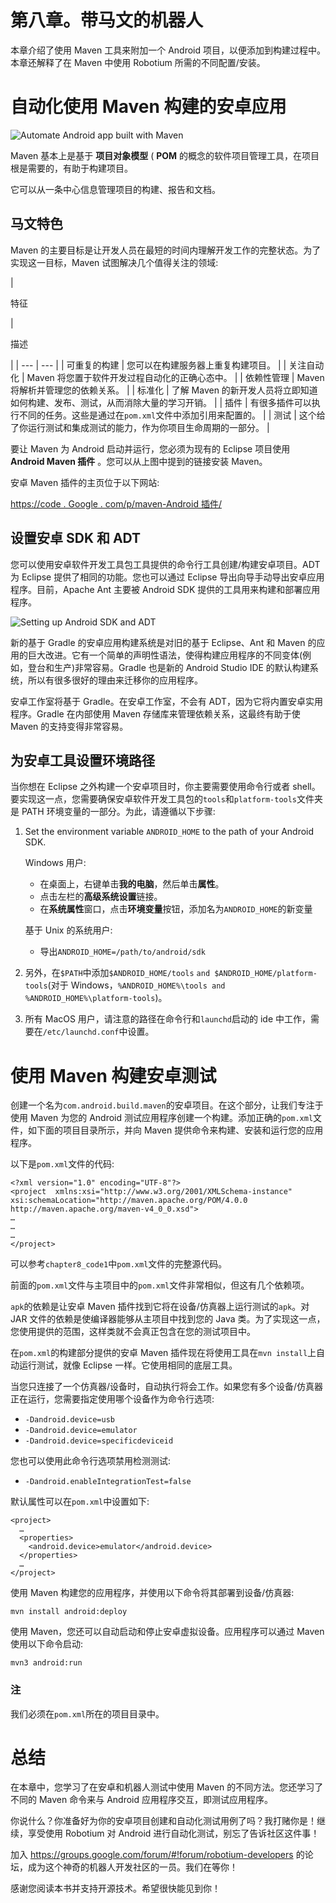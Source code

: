 # 第八章。带马文的机器人

本章介绍了使用 Maven 工具来附加一个 Android 项目，以便添加到构建过程中。本章还解释了在 Maven 中使用 Robotium 所需的不同配置/安装。

# 自动化使用 Maven 构建的安卓应用

![Automate Android app built with Maven](graphics/8010OS_08_01.jpg)

Maven 基本上是基于 **项目对象模型** ( **POM** 的概念的软件项目管理工具，在项目根是需要的，有助于构建项目。

它可以从一条中心信息管理项目的构建、报告和文档。

## 马文特色

Maven 的主要目标是让开发人员在最短的时间内理解开发工作的完整状态。为了实现这一目标，Maven 试图解决几个值得关注的领域:

<colgroup><col style="text-align: left"> <col style="text-align: left"></colgroup> 
| 

特征

 | 

描述

 |
| --- | --- |
| 可重复的构建 | 您可以在构建服务器上重复构建项目。 |
| 关注自动化 | Maven 将您置于软件开发过程自动化的正确心态中。 |
| 依赖性管理 | Maven 将解析并管理您的依赖关系。 |
| 标准化 | 了解 Maven 的新开发人员将立即知道如何构建、发布、测试，从而消除大量的学习开销。 |
| 插件 | 有很多插件可以执行不同的任务。这些是通过在`pom.xml`文件中添加引用来配置的。 |
| 测试 | 这个给了你运行测试和集成测试的能力，作为你项目生命周期的一部分。 |

要让 Maven 为 Android 启动并运行，您必须为现有的 Eclipse 项目使用 **Android Maven 插件** 。您可以从上图中提到的链接安装 Maven。

安卓 Maven 插件的主页位于以下网站:

[https://code . Google . com/p/maven-Android 插件/](https://code.google.com/p/maven-android-plugin/)

## 设置安卓 SDK 和 ADT

您可以使用安卓软件开发工具包工具提供的命令行工具创建/构建安卓项目。ADT 为 Eclipse 提供了相同的功能。您也可以通过 Eclipse 导出向导手动导出安卓应用程序。目前，Apache Ant 主要被 Android SDK 提供的工具用来构建和部署应用程序。

![Setting up Android SDK and ADT](graphics/8010OS_08_02.jpg)

新的基于 Gradle 的安卓应用构建系统是对旧的基于 Eclipse、Ant 和 Maven 的应用的巨大改进。它有一个简单的声明性语法，使得构建应用程序的不同变体(例如，登台和生产)非常容易。Gradle 也是新的 Android Studio IDE 的默认构建系统，所以有很多很好的理由来迁移你的应用程序。

安卓工作室将基于 Gradle。在安卓工作室，不会有 ADT，因为它将内置安卓实用程序。Gradle 在内部使用 Maven 存储库来管理依赖关系，这最终有助于使 Maven 的支持变得非常容易。

## 为安卓工具设置环境路径

当你想在 Eclipse 之外构建一个安卓项目时，你主要需要使用命令行或者 shell。要实现这一点，您需要确保安卓软件开发工具包的`tools`和`platform-tools`文件夹是 PATH 环境变量的一部分。为此，请遵循以下步骤:

1.  Set the environment variable `ANDROID_HOME` to the path of your Android SDK.

    Windows 用户:

    *   在桌面上，右键单击**我的电脑**，然后单击**属性**。
    *   点击左栏的**高级系统设置**链接。
    *   在**系统属性**窗口，点击**环境变量**按钮，添加名为`ANDROID_HOME`的新变量

    基于 Unix 的系统用户:

    *   导出`ANDROID_HOME=/path/to/android/sdk`
2.  另外，在`$PATH`中添加`$ANDROID_HOME/tools` `and $ANDROID_HOME/platform-tools`(对于 Windows，`%ANDROID_HOME%\tools and %ANDROID_HOME%\platform-tools`)。
3.  所有 MacOS 用户，请注意的路径在命令行和`launchd`启动的 ide 中工作，需要在`/etc/launchd.conf`中设置。

# 使用 Maven 构建安卓测试

创建一个名为`com.android.build.maven`的安卓项目。在这个部分，让我们专注于使用 Maven 为您的 Android 测试应用程序创建一个构建。添加正确的`pom.xml`文件，如下面的项目目录所示，并向 Maven 提供命令来构建、安装和运行您的应用程序。

以下是`pom.xml`文件的代码:

```
<?xml version="1.0" encoding="UTF-8"?>
<project  xmlns:xsi="http://www.w3.org/2001/XMLSchema-instance"
xsi:schemaLocation="http://maven.apache.org/POM/4.0.0 http://maven.apache.org/maven-v4_0_0.xsd">
…
…
…
</project>
```

可以参考`chapter8_code1`中`pom.xml`文件的完整源代码。

前面的`pom.xml`文件与主项目中的`pom.xml`文件非常相似，但这有几个依赖项。

`apk`的依赖是让安卓 Maven 插件找到它将在设备/仿真器上运行测试的`apk`。对 JAR 文件的依赖是使编译器能够从主项目中找到您的 Java 类。为了实现这一点，您使用提供的范围，这样类就不会真正包含在您的测试项目中。

在`pom.xml`的构建部分提供的安卓 Maven 插件现在将使用工具在`mvn install`上自动运行测试，就像 Eclipse 一样。它使用相同的底层工具。

当您只连接了一个仿真器/设备时，自动执行将会工作。如果您有多个设备/仿真器正在运行，您需要指定使用哪个设备作为命令行选项:

*   `-Dandroid.device=usb`
*   `-Dandroid.device=emulator`
*   `-Dandroid.device=specificdeviceid`

您也可以使用此命令行选项禁用检测测试:

*   `-Dandroid.enableIntegrationTest=false`

默认属性可以在`pom.xml`中设置如下:

```
<project>
  …
  <properties>
    <android.device>emulator</android.device>
  </properties>
  …
</project>
```

使用 Maven 构建您的应用程序，并使用以下命令将其部署到设备/仿真器:

```
mvn install android:deploy

```

使用 Maven，您还可以自动启动和停止安卓虚拟设备。应用程序可以通过 Maven 使用以下命令启动:

```
mvn3 android:run

```

### 注

我们必须在`pom.xml`所在的项目目录中。

# 总结

在本章中，您学习了在安卓和机器人测试中使用 Maven 的不同方法。您还学习了不同的 Maven 命令来与 Android 应用程序交互，即测试应用程序。

你说什么？你准备好为你的安卓项目创建和自动化测试用例了吗？我打赌你是！继续，享受使用 Robotium 对 Android 进行自动化测试，别忘了告诉社区这件事！

加入 https://groups.google.com/forum/#!forum/robotium-developers 的论坛，成为这个神奇的机器人开发社区的一员。我们在等你！

感谢您阅读本书并支持开源技术。希望很快能见到你！